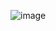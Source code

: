 ![image](https://github.com/ovlasova1705/Pig-game/assets/74835532/65a74d97-8374-44e7-ac5e-b981a203fad6)
